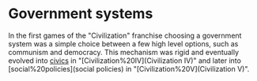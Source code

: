 # Government systems

In the first games of the "Civilization" franchise choosing a government system was a simple choice between a few high level options, such as communism and democracy. This mechanism was rigid and eventually evolved into [civics](civics) in "[Civilization%20IV](Civilization IV)" and later into [social%20policies](social policies) in "[Civilization%20V](Civilization V)".
